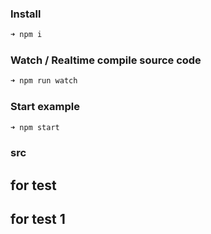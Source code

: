 ### Install

```sh
➜ npm i
```

### Watch / Realtime compile source code

```sh
➜ npm run watch
```

### Start example

```sh
➜ npm start
```

### src 

## for test 
## for test 1